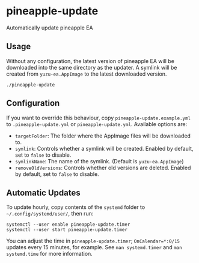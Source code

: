 # pineapple-update

Automatically update pineapple EA

## Usage

Without any configuration, the latest version of pineapple EA will be downloaded
into the same directory as the updater. A symlink will be created from
`yuzu-ea.AppImage` to the latest downloaded version.

    ./pineapple-update

## Configuration

If you want to override this behaviour, copy `pineapple-update.example.yml` to
`.pineapple-update.yml` or `pineapple-update.yml`. Available options are:

- `targetFolder`: The folder where the AppImage files will be downloaded to.
- `symlink`: Controls whether a symlink will be created. Enabled by default, set
  to `false` to disable.
- `symlinkName`: The name of the symlink. (Default is `yuzu-ea.AppImage`)
- `removeOldVersions`: Controls whether old versions are deleted. Enabled by
  default, set to `false` to disable.

## Automatic Updates

To update hourly, copy contents of the `systemd` folder to
`~/.config/systemd/user/`, then run:

    systemctl --user enable pineapple-update.timer
    systemctl --user start pineapple-update.timer

You can adjust the time in `pineapple-update.timer`; `OnCalendar=*:0/15` updates
every 15 minutes, for example. See `man systemd.timer` and `man systemd.time`
for more information.